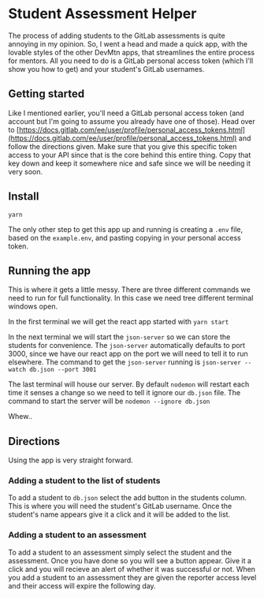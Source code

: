 # Student Assessment Helper

The process of adding students to the GitLab assessments is quite annoying in my opinion. So, I went a head and made a quick app, with the lovable styles of the other DevMtn apps, that streamlines the entire process for mentors. All you need to do is a GitLab personal access token (which I'll show you how to get) and your student's GitLab usernames.

## Getting started

Like I mentioned earlier, you'll need a GitLab personal access token (and account but I'm going to assume you already have one of those). Head over to [https://docs.gitlab.com/ee/user/profile/personal_access_tokens.html](https://docs.gitlab.com/ee/user/profile/personal_access_tokens.html) and follow the directions given. Make sure that you give this specific token access to your API since that is the core behind this entire thing. Copy that key down and keep it somewhere nice and safe since we will be needing it very soon.

## Install

`yarn`

The only other step to get this app up and running is creating a `.env` file, based on the `example.env`, and pasting copying in your personal access token.

## Running the app

This is where it gets a little messy. There are three different commands we need to run for full functionality. In this case we need tree different terminal windows open.

In the first terminal we will get the react app started with `yarn start`

In the next terminal we will start the `json-server` so we can store the students for convenience. The `json-server` automatically defaults to port 3000, since we have our react app on the port we will need to tell it to run elsewhere. The command to get the `json-server` running is `json-server --watch db.json --port 3001`

The last terminal will house our server. By default `nodemon` will restart each time it senses a change so we need to tell it ignore our `db.json` file. The command to start the server will be `nodemon --ignore db.json`

Whew..

## Directions

Using the app is very straight forward. 

### Adding a student to the list of students

To add a student to `db.json` select the add button in the students column. This is where you will need the student's GitLab username. Once the student's name appears give it a click and it will be added to the list.

### Adding a student to an assessment

To add a student to an assessment simply select the student and the assessment. Once you have done so you will see a button appear. Give it a click and you will recieve an alert of whether it was successful or not. When you add a student to an assessment they are given the reporter access level and their access will expire the following day.